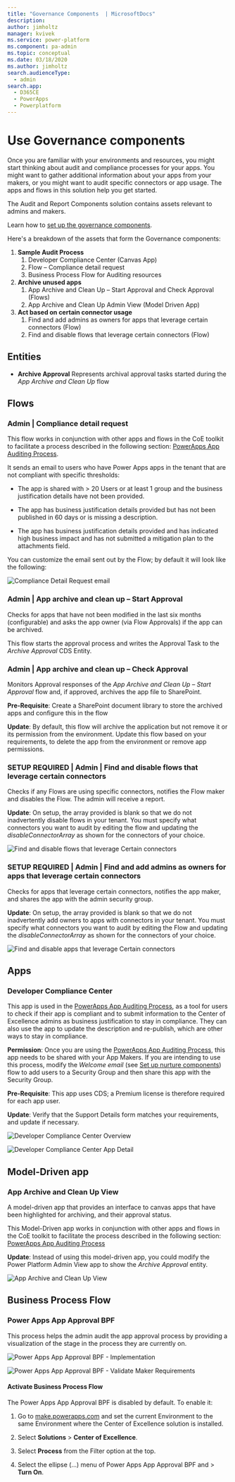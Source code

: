 ```yaml
---
title: "Governance Components  | MicrosoftDocs"
description: 
author: jimholtz
manager: kvivek
ms.service: power-platform
ms.component: pa-admin
ms.topic: conceptual
ms.date: 03/18/2020
ms.author: jimholtz
search.audienceType: 
  - admin
search.app: 
  - D365CE
  - PowerApps
  - Powerplatform
---
```

# Use Governance components

Once you are familiar with your environments and resources, you might start thinking about audit and compliance processes for your apps. You might want to gather additional information about your apps from your makers, or you might want to audit specific connectors or app usage. The <!---KATHY SAYS: Not sure what this phrase means, from here:--->apps and flows in this solution<!---KATHY SAYS: ...to here. Did I guess right?---> help you get started.  

The Audit and Report Components solution contains assets relevant to admins and makers.

Learn how to [set up the governance components](setup-governance-components.md).

Here's a breakdown of the assets that form the Governance components:

1. **Sample Audit Process**
    1. Developer Compliance Center (Canvas App)
    1. Flow – Compliance detail request
    1. Business Process Flow for Auditing resources
1. **Archive unused apps**
    1. App Archive and Clean Up – Start Approval and Check Approval (Flows)
    1. App Archive and Clean Up Admin View (Model Driven App)
1. **Act based on certain connector usage**
    1. Find and add admins as owners for apps that leverage certain connectors (Flow)
    1. Find and disable flows that leverage certain connectors (Flow)

## Entities

- **Archive Approval** Represents archival approval tasks started during the *App Archive and Clean Up* flow

## Flows

### Admin \| Compliance detail request

This flow works in conjunction with other apps and flows in the CoE toolkit to facilitate a process described in the following section: [PowerApps App Auditing
Process](example-processes.md).

It sends an email to users who have Power Apps apps in the tenant that are not compliant with specific thresholds:

- The app is shared with \> 20 Users or at least 1 group and the business justification details have not been provided.

- The app has business justification details provided but has not been published in 60 days <!---KATHY SAYS: I don't understand why not being published in (last?) 60 days is important? Maybe I'm missing some nuance?--->or is missing a description.

- The app has business justification details provided and has indicated high business impact and has not submitted a mitigation plan to the attachments field.

You can customize the email sent out by the Flow; by default it will look like the following:  

![Compliance Detail Request email](media/coegov1.png)

### Admin \| App archive and clean up – Start Approval

Checks for apps that have not been modified in the last six months (configurable) and asks the app owner (via Flow Approvals) if the app can be archived.

This flow starts the approval process and writes the Approval Task to the *Archive Approval* CDS Entity.

### Admin \| App archive and clean up – Check Approval

Monitors Approval responses of the *App Archive and Clean Up – Start Approval* flow and, if approved, archives the app file to SharePoint.

**Pre-Requisite**: Create a SharePoint document library to store the archived apps and configure this in the flow <!---KATHY SAYS: In the flow or in the Settings Configuration entity?--->

**Update**: By default, this flow will archive the application but not remove it or its permission from the environment<!---KATHY SAYS: Then what exactly does archive mean?--->. Update this flow based on your requirements, to delete the app from the environment or remove app permissions. 

### SETUP REQUIRED \| Admin \| Find and disable flows that leverage certain connectors

Checks if any Flows are using specific connectors, notifies the Flow maker and disables the Flow. The admin will receive a report.

**Update**: On setup, the array provided is blank so that we do not inadvertently disable flows in your tenant. You must specify what connectors you want to audit by editing the flow and updating the *disableConnectorArray* as shown for the connectors of your choice.  

![Find and disable flows that leverage Certain connectors](media/coegov2.png)

### SETUP REQUIRED \| Admin \| Find and add admins as owners for apps that leverage certain connectors

Checks for apps that leverage certain connectors, notifies the app maker, and shares the app with the admin security group.

**Update**: On setup, the array provided is blank so that we do not inadvertently add owners to apps with connectors in your tenant. You must specify what connectors you want to audit by editing the Flow and updating the *disableConnectorArray* as shown for the connectors of your choice.  

![Find and disable apps that leverage Certain connectors](media/coegov2.png)

## Apps

### Developer Compliance Center

This app is used in the [PowerApps App Auditing
Process](example-processes.md), as a
tool for users to check if their app is compliant and to submit information to the Center of Excellence admins as business justification to stay in compliance.
They can also use the app to update the description and re-publish, which are
other ways to stay in compliance.

**Permission**: Once you are using the [PowerApps App Auditing Process](example-processes.md), this app needs to be shared with your App Makers. If you are intending to use this process, modify the *Welcome email* (see [Set up nurture components](setup-nurture-components.md))
flow to add users to a Security Group and then share this app with the Security Group.

**Pre-Requisite**: This app uses CDS; a Premium license is therefore required for each app user.

**Update**: Verify that the Support Details form matches your requirements, and update if necessary.

![Developer Compliance Center Overview](media/coegov3.png)

![Developer Compliance Center App Detail](media/coegov4.png)

## Model-Driven app

### App Archive and Clean Up View

A model-driven app that provides an interface to canvas apps that have been highlighted for archiving, and their approval status.

This Model-Driven app <!---KATHY SAYS: Not sure whether the capitalization in this sentence or the preceding sentence is right.--->works in conjunction with other apps and flows in the CoE toolkit to facilitate the process described in the following section: [PowerApps
App Auditing Process](#powerapps-app-auditing-process)

**Update**<!---KATHY SAYS: You know, where you have "update" (in many pages, not just this one), I always take it to mean that you're announcing an update. I wonder if "Modify" or "Customize" would be a better term?--->: Instead of using this model-driven app, you could modify the Power Platform Admin View app to show the *Archive Approval* entity.

![App Archive and Clean Up View](media/coegov5.png)

## Business Process Flow

### Power Apps App Approval BPF

This process helps the admin audit the app approval process by providing a visualization of the stage in the process they are currently on.

![Power Apps App Approval BPF - Implementation](media/coegov6a.png)

![Power Apps App Approval BPF - Validate Maker Requirements](media/coegov6.png)

#### Activate Business Process Flow

The Power Apps App Approval BPF is disabled by default. To enable it:

1. Go to [make.powerapps.com](<https://make.powerapps.com>) and set the current Environment to the same Environment where the Center of Excellence solution is installed.

1. Select **Solutions** \> **Center of Excellence**.

1. Select **Process** from the Filter option at the top.

1. Select the ellipse (…) menu of Power Apps App Approval BPF and \> **Turn On**.

